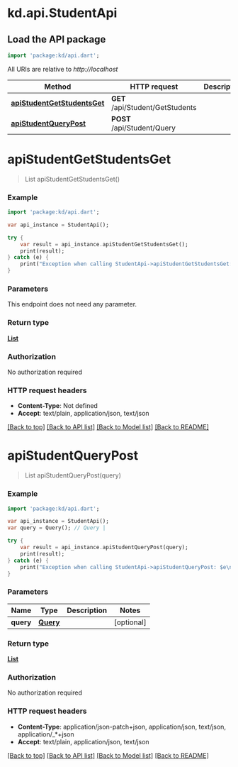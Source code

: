 # kd.api.StudentApi

## Load the API package
```dart
import 'package:kd/api.dart';
```

All URIs are relative to *http://localhost*

Method | HTTP request | Description
------------- | ------------- | -------------
[**apiStudentGetStudentsGet**](StudentApi.md#apiStudentGetStudentsGet) | **GET** /api/Student/GetStudents | 
[**apiStudentQueryPost**](StudentApi.md#apiStudentQueryPost) | **POST** /api/Student/Query | 


# **apiStudentGetStudentsGet**
> List<Student> apiStudentGetStudentsGet()



### Example 
```dart
import 'package:kd/api.dart';

var api_instance = StudentApi();

try { 
    var result = api_instance.apiStudentGetStudentsGet();
    print(result);
} catch (e) {
    print("Exception when calling StudentApi->apiStudentGetStudentsGet: $e\n");
}
```

### Parameters
This endpoint does not need any parameter.

### Return type

[**List<Student>**](Student.md)

### Authorization

No authorization required

### HTTP request headers

 - **Content-Type**: Not defined
 - **Accept**: text/plain, application/json, text/json

[[Back to top]](#) [[Back to API list]](../README.md#documentation-for-api-endpoints) [[Back to Model list]](../README.md#documentation-for-models) [[Back to README]](../README.md)

# **apiStudentQueryPost**
> List<Student> apiStudentQueryPost(query)



### Example 
```dart
import 'package:kd/api.dart';

var api_instance = StudentApi();
var query = Query(); // Query | 

try { 
    var result = api_instance.apiStudentQueryPost(query);
    print(result);
} catch (e) {
    print("Exception when calling StudentApi->apiStudentQueryPost: $e\n");
}
```

### Parameters

Name | Type | Description  | Notes
------------- | ------------- | ------------- | -------------
 **query** | [**Query**](Query.md)|  | [optional] 

### Return type

[**List<Student>**](Student.md)

### Authorization

No authorization required

### HTTP request headers

 - **Content-Type**: application/json-patch+json, application/json, text/json, application/_*+json
 - **Accept**: text/plain, application/json, text/json

[[Back to top]](#) [[Back to API list]](../README.md#documentation-for-api-endpoints) [[Back to Model list]](../README.md#documentation-for-models) [[Back to README]](../README.md)

